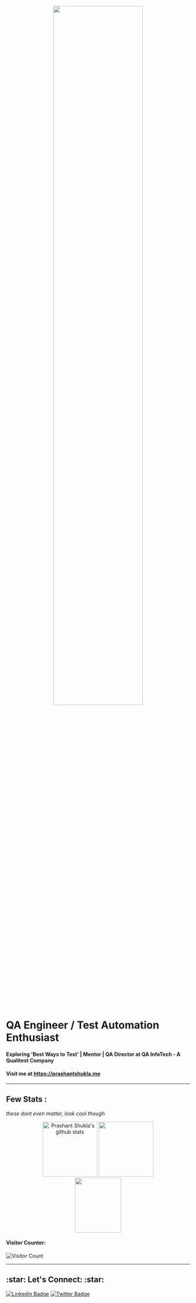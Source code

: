   <p align="center">
    <a href="https://prashantshukla.me">
      <img src="assets/MyWebsiteheader.gif" height="70%">
    </a>
  </p>
  
  
  # QA Engineer / Test Automation Enthusiast
  
  #### Exploring 'Best Ways to Test' | Mentor | QA Director at QA InfoTech - A Qualitest Company
  #### Visit me at https://prashantshukla.me
  
  ----
  
  ## Few Stats : 
  _these dont even matter, look cool though_
    
<p align="center"> 
  <img src="https://github-readme-stats.vercel.app/api?username=prashantshukla-qa&amp;show_icons=true&amp;theme=radical" alt="Prashant Shukla's github stats" height="150"/> 
  <img src="https://github-readme-stats.vercel.app/api/top-langs/?username=prashantshukla-qa&layout=compact&hide_title=1&card_width=300&theme=radical" height="150">
  <a href="https://stackoverflow.com/users/1517162/prashant-shukla">
    <img src="https://stackoverflow.com/users/flair/1517162.png" height="150" width="50%">
  </a>
  <p align="center"> 
    <h4>Visitor Counter: </h4><img src="https://profile-counter.glitch.me/prashantshukla-qa/count.svg" alt="Visitor Count" align="center" />
  </p>
</p>
  

 ----
    
<h2 align="left">:star: Let's Connect: :star:</h2>

[![Linkedin Badge](https://img.shields.io/badge/-Prashant%20Shukla-blue?style=flat-square&logo=Linkedin&logoColor=white&link=https://www.linkedin.com/in/shuklaprashantqa/)](https://www.linkedin.com/in/shuklaprashantqa/) [![Twitter Badge](https://img.shields.io/badge/-Prashant%20Shukla-blue?style=flat-square&logo=Twitter&logoColor=white&link=https://twitter.com/shuklprashant)](https://twitter.com/shuklprashant)


